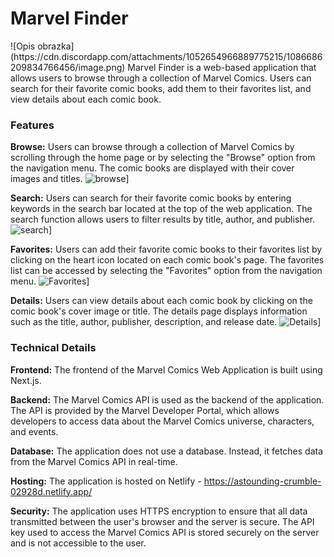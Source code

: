 <h1>Marvel Finder</h1>
![Opis obrazka](https://cdn.discordapp.com/attachments/1052654966889775215/1086686209834766456/image.png)
Marvel Finder is a web-based application that allows users to browse through a collection of Marvel Comics. Users can search for their favorite comic books, add them to their favorites list, and view details about each comic book.



<h3>Features</h3>

<strong>Browse:</strong> Users can browse through a collection of Marvel Comics by scrolling through the home page or by selecting the "Browse" option from the navigation menu. The comic books are displayed with their cover images and titles.
![browse](https://cdn.discordapp.com/attachments/1052654966889775215/1086686042469441586/image.png)]

<strong>Search:</strong> Users can search for their favorite comic books by entering keywords in the search bar located at the top of the web application. The search function allows users to filter results by title, author, and publisher.
![search](https://cdn.discordapp.com/attachments/1052654966889775215/1086685962802843819/image.png)]

<strong>Favorites:</strong> Users can add their favorite comic books to their favorites list by clicking on the heart icon located on each comic book's page. The favorites list can be accessed by selecting the "Favorites" option from the navigation menu.
![Favorites](https://cdn.discordapp.com/attachments/1052654966889775215/1086686109678972968/image.png)]

<strong>Details:</strong> Users can view details about each comic book by clicking on the comic book's cover image or title. The details page displays information such as the title, author, publisher, description, and release date.
![Details](https://media.discordapp.net/attachments/1052654966889775215/1086686281188261958/image.png?width=868&height=675)]

<h3>Technical Details</h3>

<strong>Frontend:</strong> The frontend of the Marvel Comics Web Application is built using Next.js.

<strong>Backend:</strong> The Marvel Comics API is used as the backend of the application. The API is provided by the Marvel Developer Portal, which allows developers to access data about the Marvel Comics universe, characters, and events.

<strong>Database:</strong> The application does not use a database. Instead, it fetches data from the Marvel Comics API in real-time.

<strong>Hosting:</strong> The application is hosted on Netlify - https://astounding-crumble-02928d.netlify.app/

<strong>Security:</strong> The application uses HTTPS encryption to ensure that all data transmitted between the user's browser and the server is secure. The API key used to access the Marvel Comics API is stored securely on the server and is not accessible to the user.

